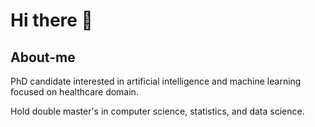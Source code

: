 # Hi there 👋

## About-me

PhD candidate interested in artificial intelligence and machine learning focused on healthcare domain.

Hold double master's in computer science, statistics, and data science.

